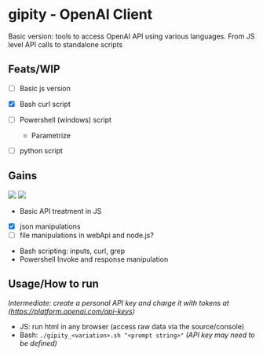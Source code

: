 # gipity - OpenAI Client

Basic version: tools to access OpenAI API using various languages. From JS level API calls to standalone scripts

## Feats/WIP

- [ ] Basic js version
- [x] Bash curl script 
- [ ] Powershell (windows) script
    - Parametrize
- [ ] python script


## Gains

![](https://shields.io/badge/-javascript-4377cb?logo=javascript)
![](https://shields.io/badge/-bash-4377cb?logo=gnubash)

- Basic API treatment in JS
- [x] json manipulations
- [ ] file manipulations in webApi and node.js?
- Bash scripting: inputs, curl, grep
- Powershell Invoke and response manipulation

## Usage/How to run

*Intermediate: create a personal API key and charge it with tokens at (https://platform.openai.com/api-keys)*
- JS: run html in any browser (access raw data via the source/console)
- Bash: ```./gipity_<variation>.sh "<prompt string>"``` *(API key may need to be defined)*
